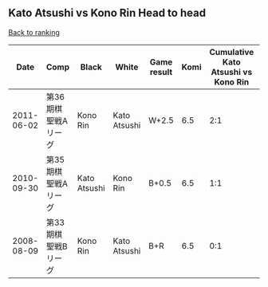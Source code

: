 ## Kato Atsushi vs Kono Rin Head to head

[Back to ranking](../../index.md)




| **Date** | **Comp** | **Black** | **White** | **Game result** | **Komi** | **Cumulative Kato Atsushi vs Kono Rin** | **Kato Atsushi streak** | **Kono Rin streak** | 
| --- | --- | --- | --- | --- | --- | --- | --- | --- |
| 2011-06-02 | 第36期棋聖戦Aリーグ | Kono Rin | Kato Atsushi | W+2.5 | 6.5 | 2:1 | 2 | 0 | 
| 2010-09-30 | 第35期棋聖戦Aリーグ | Kato Atsushi | Kono Rin | B+0.5 | 6.5 | 1:1 | 1 | 0 | 
| 2008-08-09 | 第33期棋聖戦Bリーグ | Kono Rin | Kato Atsushi | B+R | 6.5 | 0:1 | 0 | 1 |




